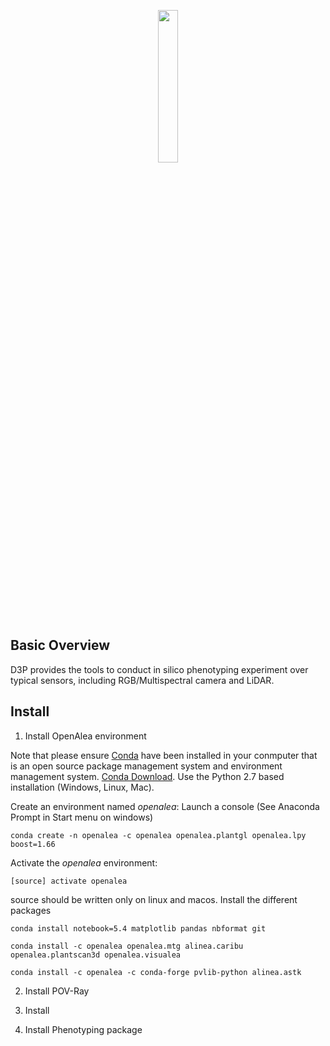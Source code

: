 <p align="center"><img width=25% src="https://user-images.githubusercontent.com/6087486/51623212-7dc1e700-1f38-11e9-86ac-a4041dae99b3.png"></p>

## Basic Overview
D3P provides the tools to conduct in silico phenotyping experiment over typical sensors, including RGB/Multispectral camera and LiDAR.

## Install
1) Install OpenAlea environment

Note that please ensure [Conda](https://conda.io) have been installed in your conmputer that is an open source package management system and environment management system. [Conda Download](https://conda.io/miniconda.html). Use the Python 2.7 based installation (Windows, Linux, Mac).

Create an environment named *openalea*:
Launch a console (See Anaconda Prompt in Start menu on windows)
    
    conda create -n openalea -c openalea openalea.plantgl openalea.lpy boost=1.66

Activate the *openalea* environment:

    [source] activate openalea

source should be written only on linux and macos.
Install the different packages

    conda install notebook=5.4 matplotlib pandas nbformat git

    conda install -c openalea openalea.mtg alinea.caribu openalea.plantscan3d openalea.visualea 

    conda install -c openalea -c conda-forge pvlib-python alinea.astk

2) Install POV-Ray

3) Install 

3) Install Phenotyping package
